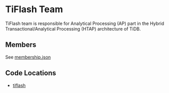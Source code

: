 # TiFlash Team

TiFlash team is responsible for Analytical Processing (AP) part in the Hybrid Transactional/Analytical Processing (HTAP) architecture of TiDB. 

## Members

See [membership.json](membership.json)

## Code Locations

* [tiflash](https://github.com/pingcap/tiflash)

